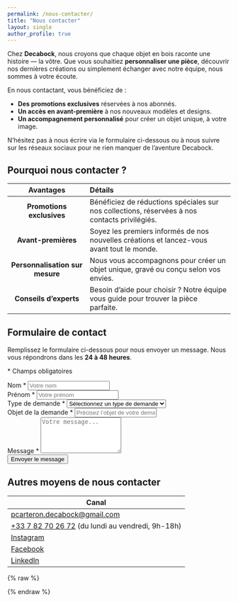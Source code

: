 ```yaml
---
permalink: /nous-contacter/
title: "Nous contacter"
layout: single
author_profile: true
---
```


Chez **Decabock**, nous croyons que chaque objet en bois raconte une histoire — la vôtre. Que vous souhaitiez **personnaliser une pièce**, découvrir nos dernières créations ou simplement échanger avec notre équipe, nous sommes à votre écoute.

En nous contactant, vous bénéficiez de :
- **Des promotions exclusives** réservées à nos abonnés.
- **Un accès en avant-première** à nos nouveaux modèles et designs.
- **Un accompagnement personnalisé** pour créer un objet unique, à votre image.

N’hésitez pas à nous écrire via le formulaire ci-dessous ou à nous suivre sur les réseaux sociaux pour ne rien manquer de l’aventure Decabock.

## Pourquoi nous contacter ?

| Avantages | Détails |
|:---------:|:--------|
| **Promotions exclusives** | Bénéficiez de réductions spéciales sur nos collections, réservées à nos contacts privilégiés. |
| **Avant-premières** | Soyez les premiers informés de nos nouvelles créations et lancez-vous avant tout le monde. |
| **Personnalisation sur mesure** | Nous vous accompagnons pour créer un objet unique, gravé ou conçu selon vos envies. |
| **Conseils d’experts** | Besoin d’aide pour choisir ? Notre équipe vous guide pour trouver la pièce parfaite. |

## Formulaire de contact

Remplissez le formulaire ci-dessous pour nous envoyer un message. Nous vous répondrons dans les **24 à 48 heures**.

<form id="contact-form" class="contact-form">
  <!-- Légende pour les champs obligatoires -->
  <p class="required-legend"><span class="required-star">*</span> Champs obligatoires</p>

  <!-- Champ : Nom -->
  <div class="form-group">
    <label for="nom">Nom <span class="required-star">*</span></label>
    <input type="text" id="nom" name="nom" placeholder="Votre nom" required class="form-control">
  </div>

  <!-- Champ : Prénom -->
  <div class="form-group">
    <label for="prenom">Prénom <span class="required-star">*</span></label>
    <input type="text" id="prenom" name="prenom" placeholder="Votre prénom" required class="form-control">
  </div>

  <!-- Champ : Type de demande -->
  <div class="form-group">
    <label for="type-demande">Type de demande <span class="required-star">*</span></label>
    <select id="type-demande" name="type-demande" required class="form-control">
      <option value="" disabled selected>Sélectionnez un type de demande</option>
      <option value="Personnalisation">Personnalisation d’un produit</option>
      <option value="Question">Question sur un produit</option>
      <option value="Partenariat">Demande de partenariat</option>
      <option value="Autre">Autre</option>
    </select>
  </div>

  <!-- Champ : Objet de la demande -->
  <div class="form-group">
    <label for="objet">Objet de la demande <span class="required-star">*</span></label>
    <input type="text" id="objet" name="objet" placeholder="Précisez l’objet de votre demande" required class="form-control">
  </div>

  <!-- Champ : Message -->
  <div class="form-group">
    <label for="message">Message <span class="required-star">*</span></label>
    <textarea id="message" name="message" placeholder="Votre message..." required rows="5" class="form-control"></textarea>
  </div>

  <!-- Bouton d'envoi -->
  <div class="form-group">
    <button type="button" onclick="sendEmail()" class="btn-submit">
      Envoyer le message
    </button>
  </div>
</form>

## Autres moyens de nous contacter

<table>
  <thead>
    <tr>
      <th>Canal</th>
    </tr>
  </thead>
  <tbody>
    <tr>
      <td><i class="fas fa-fw fa-envelope"></i><a href="mailto:pcarteron.decabock@gmail.com">pcarteron.decabock@gmail.com</a></td>
    </tr>
    <tr>
      <td><i class="fas fa-fw fa-phone"></i><a href="tel:+33782702672">+33 7 82 70 26 72</a> (du lundi au vendredi, 9h-18h)</td>
    </tr>
    <tr>
      <td><i class="fab fa-fw fa-instagram"></i><a href="https://www.instagram.com/decabock_fr/" target="_blank">Instagram</a></td>
    </tr>
    <tr>
      <td><i class="fab fa-fw fa-facebook"></i><a href="https://www.facebook.com/profile.php?id=61569670629084" target="_blank">Facebook</a></td>
    </tr>
    <tr>
      <td><i class="fab fa-fw fa-linkedin"></i><a href="https://www.linkedin.com/company/decabock" target="_blank">LinkedIn</a></td>
    </tr>
  </tbody>
</table>


{% raw %}
<script>
  function sendEmail() {
    // Récupérer les valeurs des champs
    const nom = document.getElementById("nom").value;
    const prenom = document.getElementById("prenom").value;
    const typeDemande = document.getElementById("type-demande").value;
    const typeDemandeText = typeDemande.options[typeDemande.selectedIndex].text;
    const objet = document.getElementById("objet").value;
    const message = document.getElementById("message").value;

    // Construire le lien mailto
    const subject = encodeURIComponent(`[Decabock] ${typeDemande} : ${objet}`);
    const body = encodeURIComponent(
      `Bonjour,\n\n` + 
      `Je m'appelle ${prenom} ${nom} et je vous contacte concernant : ${typeDemandeText}.` + 
      `\n\nObjet : ${objet}` + 
      `\n\nMessage : ${message}` + 
      `\n\nCordialement,` + 
      `\n\n ${nom} ${prenom}`
    );

    // Ouvrir le client mail
    window.location.href = `mailto:pcarteron.decabock@gmail.com?subject=${subject}&body=${body}`;
  }
</script>
{% endraw %}
